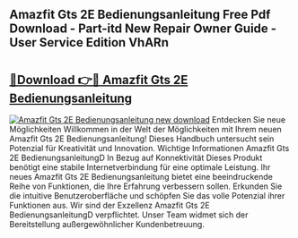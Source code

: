 ## Amazfit Gts 2E Bedienungsanleitung Free Pdf Download - Part-itd New Repair Owner Guide - User Service Edition VhARn

# <h2><a href="http://df0ge7.blite.top/?on=Amazfit+Gts+2E+Bedienungsanleitung">🔗Download 👉🔴 Amazfit Gts 2E Bedienungsanleitung</a></h2>

[![Amazfit Gts 2E Bedienungsanleitung new download](https://i.imgur.com/lujVjoI.png)](http://df0ge7.blite.top/?on=Amazfit+Gts+2E+Bedienungsanleitung)
Entdecken Sie neue Möglichkeiten Willkommen in der Welt der Möglichkeiten mit Ihrem neuen Amazfit Gts 2E Bedienungsanleitung! Dieses Handbuch untersucht sein Potenzial für Kreativität und Innovation. Wichtige Informationen Amazfit Gts 2E BedienungsanleitungD In Bezug auf Konnektivität Dieses Produkt benötigt eine stabile Internetverbindung für eine optimale Leistung. Ihr neues Amazfit Gts 2E Bedienungsanleitung bietet eine beeindruckende Reihe von Funktionen, die Ihre Erfahrung verbessern sollen. Erkunden Sie die intuitive Benutzeroberfläche und schöpfen Sie das volle Potenzial ihrer Funktionen aus. Wir sind der Exzellenz Amazfit Gts 2E BedienungsanleitungD verpflichtet. Unser Team widmet sich der Bereitstellung außergewöhnlicher Kundenbetreuung.
